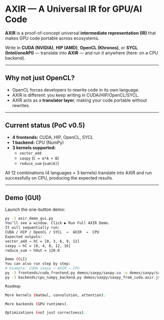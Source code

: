 # AXIR — A Universal IR for GPU/AI Code

**AXIR** is a proof-of-concept universal **intermediate representation (IR)** that makes GPU code portable across ecosystems.  

Write in **CUDA (NVIDIA)**, **HIP (AMD)**, **OpenCL (Khronos)**, or **SYCL (Intel/oneAPI)** — translate into **AXIR** — and run it anywhere (here: on a CPU backend).

---

##  Why not just OpenCL?
- OpenCL forces developers to rewrite code in its own language.  
- AXIR is different: you keep writing in CUDA/HIP/OpenCL/SYCL.  
- AXIR acts as a **translator layer**, making your code portable without rewrites.

---

## Current status (PoC v0.5)
- **4 frontends:** CUDA, HIP, OpenCL, SYCL  
- **1 backend:** CPU (NumPy)  
- **3 kernels supported:**  
  - `vector_add`  
  - `saxpy` (`C = α*A + B`)  
  - `reduce_sum` (`sum(A)`)  

All 12 combinations (4 languages × 3 kernels) translate into AXIR and run successfully on CPU, producing the expected results.

---

##  Demo (GUI)
Launch the one-button demo:

```bash
py -3 axir_demo_gui.py
You’ll see a window. Click ▶ Run Full AXIR Demo.
It will sequentially run:
CUDA / HIP / OpenCL / SYCL  →  AXIR  →  CPU
Expected outputs:
vector_add → hC = [0, 3, 6, 9, 12]
saxpy → hC = [0, 4, 8, 12, 16]
reduce_sum → hOut = 120.0

Demo (CLI)
You can also run step by step:
# Example: CUDA saxpy → AXIR → CPU
py -3 frontends/cuda_frontend.py demos/saxpy/saxpy.cu -o demos/saxpy/saxpy_from_cuda.axir.json
py -3 backends/cpu_numpy_backend.py demos/saxpy/saxpy_from_cuda.axir.json --summary

Roadmap

More kernels (matmul, convolution, attention).

More backends (GPU runtimes).

Optimizations (not just correctness).
